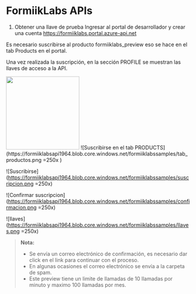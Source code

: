 FormiikLabs APIs
===================

 1. Obtener una llave de prueba
Ingresar al portal de desarrollador y crear una cuenta
https://formiiklabs.portal.azure-api.net

Es necesario suscribirse al producto formiiklabs_preview eso se hace en el tab Products en el portal.

Una vez realizada la suscripción, en la sección PROFILE se muestran las llaves de acceso a la API.

<img src="https://formiiklabsapi1964.blob.core.windows.net/formiiklabssamples/tab_productos.png" width="200">
![Suscribirse en el tab PRODUCTS](https://formiiklabsapi1964.blob.core.windows.net/formiiklabssamples/tab_productos.png =250x )

![Suscribirse](https://formiiklabsapi1964.blob.core.windows.net/formiiklabssamples/suscripcion.png =250x)

![Confirmar suscripcion](https://formiiklabsapi1964.blob.core.windows.net/formiiklabssamples/confirmacion.png =250x)

![llaves](https://formiiklabsapi1964.blob.core.windows.net/formiiklabssamples/llaves.png =250x)


> **Nota:**
> - Se envía un correo electrónico de confirmación, es necesario dar click en el link para continuar con el proceso.
>  - En algunas ocasiones el correo electrónico se envía a la carpeta de spam.
>  - Este preview tiene un limite de llamadas de 10 llamadas por minuto y maximo 100 llamadas por mes.
